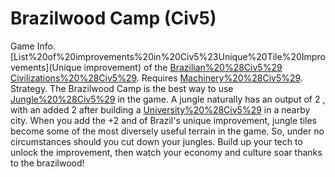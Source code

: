 # Brazilwood Camp (Civ5)

Game Info.
[List%20of%20improvements%20in%20Civ5%23Unique%20Tile%20Improvements](Unique improvement) of the [Brazilian%20%28Civ5%29](Brazilian) [Civilizations%20%28Civ5%29](civilization). Requires [Machinery%20%28Civ5%29](Machinery).
Strategy.
The Brazilwood Camp is the best way to use [Jungle%20%28Civ5%29](jungles) in the game. A jungle naturally has an output of 2 , with an added 2 after building a [University%20%28Civ5%29](University) in a nearby city. When you add the +2 and of Brazil's unique improvement, jungle tiles become some of the most diversely useful terrain in the game. So, under no circumstances should you cut down your jungles. Build up your tech to unlock the improvement, then watch your economy and culture soar thanks to the brazilwood!